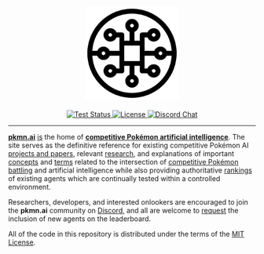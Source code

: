 <p align="center">
  <img alt="pkmn.ai" width="192" height="192" src="src/static/favicon.svg" />
  <br />
  <br />
  <a href="https://github.com/pkmn/ai/actions/workflows/test.yml">
    <img alt="Test Status" src="https://github.com/pkmn/ai/workflows/Tests/badge.svg" />
  </a>
  <a href="https://github.com/pkmn/ai/blob/main/LICENSE">
    <img alt="License" src="https://img.shields.io/badge/License-MIT-blue.svg" />
  </a>
  <a href="https://pkmn.ai/chat">
    <img alt="Discord Chat" src="https://img.shields.io/discord/689316505560809576" />
  </a>
</p>
<hr />

[**pkmn.ai**](https://pkmn.ai) [is](https://www.merriam-webster.com/dictionary/work%20in%20progress)
the home of [**competitive Pokémon artificial intelligence**](https://pkmn.ai/background). The site
serves as the definitive reference for existing competitive Pokémon AI [projects and
papers](https://pkmn.ai/projects), relevant [research](https://pkmn.ai/research), and explanations
of important [concepts](https://pkmn.ai/concepts) and [terms](https://pkmn.ai/glossary) related to
the intersection of [competitive Pokémon battling](https://www.pkmn.cc/overview) and artificial
intelligence while also providing authoritative [rankings](https://pkmn.ai/leaderboard) of existing
agents which are continually tested within a controlled environment.

Researchers, developers, and interested onlookers are encouraged to join the **pkmn.ai** community
on [Discord](https://pkmn.ai/chat), and all are welcome to [request](https://pkmn.ai/rules) the
inclusion of new agents on the leaderboard.

All of the code in this repository is distributed under the terms of the [MIT License](LICENSE).